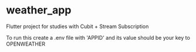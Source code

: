 # weather_app

Flutter project for studies with Cubit + Stream Subscription

To run this create a .env file with 'APPID' and its value should be
your key to OPENWEATHER